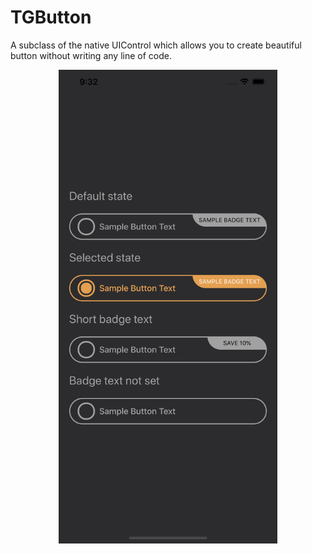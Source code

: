 # TGButton
A subclass of the native UIControl which allows you to create beautiful button without writing any line of code.
<p align="center">
  <img src="/media/SimulatorScreenShot.png" width="350">
</p>
